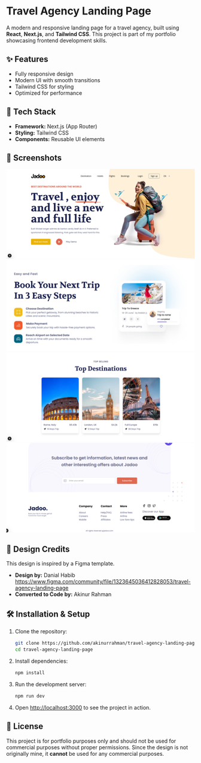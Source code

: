# Travel Agency Landing Page

A modern and responsive landing page for a travel agency, built using **React**, **Next.js**, and **Tailwind CSS**. This project is part of my portfolio showcasing frontend development skills.

## ✨ Features

- Fully responsive design
- Modern UI with smooth transitions
- Tailwind CSS for styling
- Optimized for performance

## 🚀 Tech Stack

- **Framework:** Next.js (App Router)
- **Styling:** Tailwind CSS
- **Components:** Reusable UI elements

## 📸 Screenshots

![image](/public/hero.png)
![image](/public/plan.png)
![image](/public/destinations.png)
![image](/public/footer.png)


## 🎨 Design Credits

This design is inspired by a Figma template.

- **Design by:** Danial Habib https://www.figma.com/community/file/1323645036412828053/travel-agency-landing-page
- **Converted to Code by:** Akinur Rahman



## 🛠 Installation & Setup

1. Clone the repository:
   ```bash
   git clone https://github.com/akinurrahman/travel-agency-landing-page.git
   cd travel-agency-landing-page
   ```
2. Install dependencies:
   ```bash
   npm install 
   ```
3. Run the development server:
   ```bash
   npm run dev 
   ```
4. Open [http://localhost:3000](http://localhost:3000) to see the project in action.


## 📝 License

This project is for portfolio purposes only and should not be used for commercial purposes without proper permissions. Since the design is not originally mine, it **cannot** be used for any commercial purposes.




